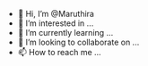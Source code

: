 - 👋 Hi, I’m @Maruthira
- 👀 I’m interested in ...
- 🌱 I’m currently learning ...
- 💞️ I’m looking to collaborate on ...
- 📫 How to reach me ...

<!---
Maruthira/Maruthira is a ✨ special ✨ repository because its `README.md` (this file) appears on your GitHub profile.
You can click the Preview link to take a look at your changes.
--->
